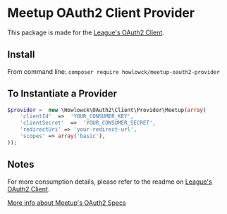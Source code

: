 # Meetup OAuth2 Client Provider

This package is made for the [League's OAuth2 Client](https://github.com/thephpleague/oauth2-client).

## Install
From command line:
`composer require howlowck/meetup-oauth2-provider`

## To Instantiate a Provider  

```php
$provider =  new \Howlowck\OAuth2\Client\Provider\Meetup(array(
    'clientId'  =>  'YOUR_CONSUMER_KEY',
    'clientSecret'  =>  'YOUR_CONSUMER_SECRET',
    'redirectUri' => 'your-redirect-url',
    'scopes' => array('basic'),
));
```

## Notes
For more consumption details, please refer to the readme on [League's OAuth2 Client](https://github.com/thephpleague/oauth2-client).

[More info about Meetup's OAuth2 Specs](http://www.meetup.com/meetup_api/auth/#oauth2)
